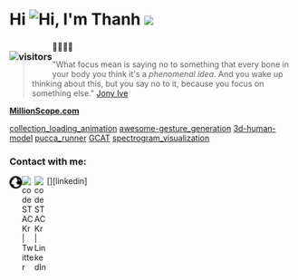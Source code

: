 # Hi <img src='https://qpluspicture.oss-cn-beijing.aliyuncs.com/6LjjQA/Hi.gif' alt='Hi' width="24"/>, I'm Thanh <img src="https://media.giphy.com/media/WUlplcMpOCEmTGBtBW/giphy.gif" width="30"> 

### <p style="float:left"><img src="https://visitor-badge.glitch.me/badge?page_id=hmthanh.hmthanh" alt="visitors"></p>

🤗🤗🤗🤗 

<!-- > Continuous improvement is better than delayed perfection. Mark Twain -->

> "What focus mean is saying no to something that every bone in your body you think it's a *phenomenal idea*.
> And you wake up thinking about this, but you say no to it, because you focus on something else."
[Jony Ive](https://youtu.be/2oksetv3i90?t=86)


**[MillionScope.com](https://MillionScope.com)**

[collection_loading_animation](https://hmthanh.github.io/collection_loading_animation)
[awesome-gesture_generation](https://github.com/OpenHuman-ai/awesome-gesture_generation)
[3d-human-model](https://github.com/hmthanh/3d-human-model)
[pucca_runner](https://github.com/hmthanh/pucca_runner)
[GCAT](https://github.com/hmthanh/GCAT)
[spectrogram_visualization](https://github.com/hmthanh/spectrogram_visualization)

<!-- ### Products: 

* [OpenHuman.ai](http://openhuman.ai/) - Open Realistic Digital Human
* [MillionScope.com](https://millionscope.com/) - Content-oriented scientific latex writer 
-->

<!--
### Repos

* [OpenHuman/Awesome Gesture Generation](https://github.com/OpenHuman-ai/awesome-gesture_generation)
* Pet project: 
    - [Loading animation with sound](https://hmthanh.github.io/collection_loading_animation/) ; [Three.JS 3D human](https://hmthanh.github.io/3d-human-model/) ; [Pucca Runner](https://hmthanh.github.io/pucca_runner/)
-->
### Contact with me:

[<img align="left" alt="dataalliance.io" width="22px" src="https://raw.githubusercontent.com/iconic/open-iconic/master/svg/globe.svg" />][website]
[<img align="left" alt="codeSTACKr | Twitter" width="22px" src="https://cdn.jsdelivr.net/npm/simple-icons@v3/icons/twitter.svg" />][twitter]
[<img align="left" alt="codeSTACKr | LinkedIn" width="22px" src="https://cdn.jsdelivr.net/npm/simple-icons@v3/icons/linkedin.svg" />][linkedin]

[website]: https://hmthanh.github.io
[twitter]: https://twitter.com/hmthanhgm
<!-- [linkedin]: https://www.linkedin.com/in/hmthanh/
-->

<!--**hmthanh/hmthanh** is a  repository because its `README.md` (this file) appears on your GitHub profile.-->
<br />

<!-- ### Languages and Tools :
<img align="left" alt="VSVim" width="69px" src="https://raw.githubusercontent.com/hmthanh/hmthanh/master/imgs/vsvim.png" />
<img align="left" alt="Python" width="26px" src="https://upload.wikimedia.org/wikipedia/commons/thumb/c/c3/Python-logo-notext.svg/600px-Python-logo-notext.svg.png" />
<img align="left" alt="Jupyter" width="26px" src="https://upload.wikimedia.org/wikipedia/commons/thumb/3/38/Jupyter_logo.svg/1200px-Jupyter_logo.svg.png" />
<img align="left" alt="Terminal" width="26px" src="https://e7.pngegg.com/pngimages/1008/422/png-clipart-round-greater-than-and-minus-illustratuion-brand-logo-circle-terminal-logo-linux.png" />
<img align="left" alt="SQL" width="26px" src="https://raw.githubusercontent.com/github/explore/80688e429a7d4ef2fca1e82350fe8e3517d3494d/topics/sql/sql.png" />
<img align="left" alt="MySQL" width="26px" src="https://raw.githubusercontent.com/github/explore/80688e429a7d4ef2fca1e82350fe8e3517d3494d/topics/mysql/mysql.png" />
<img align="left" alt="Git" width="26px" src="https://raw.githubusercontent.com/github/explore/80688e429a7d4ef2fca1e82350fe8e3517d3494d/topics/git/git.png" />
<img align="left" alt="GitHub" width="26px" src="https://raw.githubusercontent.com/github/explore/78df643247d429f6cc873026c0622819ad797942/topics/github/github.png" /> -->

<br />

<!-- ### 📺 Present

- [Will Artificial Intelligent (AI) take over the world](https://slides.com/hoangminhthanh/will-ai)

<br /> -->
<!-- ✨ _Sleep for dreaming, life for working_ ✨--!>

<!-- 
### 📺 Latest YouTube Videos
- [Creating Music with GPT-3 - Will this change the Music Industry?](https://www.youtube.com/watch?v=2khIVv8wNgM)
- [Using GPT-3 to write Medium Articles](https://www.youtube.com/watch?v=KSj8w1x8ytE)
- [GPT-3 Example - Cover Letter Generator - inc Model/Code Walkthrough](https://www.youtube.com/watch?v=BmGgd7IXaCQ)
- [Is the Machine Learning Engineer Nanodegree from Udacity worth it?](https://www.youtube.com/watch?v=PH4cGOIYLHk)
- [Create Song Lyrics using a Nerual Network (RNN/textgenrnn)](https://www.youtube.com/watch?v=kAAg27SQme4)
-->
<!-- 
Here are some ideas to get you started:

- 🔭 I’m currently working on Machine Learning, Deep Learning
- 🌱 I’m currently learning Knowledge Graph
- 👯 I’m looking to collaborate on ...
- 🤔 I’m looking for help with ...
- 💬 Ask me about ...
- 📫 How to reach me: ...
- 😄 Pronouns: ...
- ⚡ Fun fact: ...
-->
<!-- 
### GitHub Stats

<a href="https://github.com/hmthanh/hmthanh">
  <img align="center" src="https://github-readme-stats.vercel.app/api/top-langs/?username=hmthanh&line_height=27&hide=java,css,html,tsql,asp.net,Cuda&title_color=000000&text_color=000000&icon_color=000000&bg_color=ffffff" alt="Minh-Thanh's GitHub Stats"/>
</a>
<a href="https://github.com/hmthanh/hmthanh">
  <img align="center" src="https://github-readme-stats.vercel.app/api?username=hmthanh&show_icons=true&line_height=27&count_private=true&title_color=000000&text_color=000000&icon_color=000000&bg_color=ffffff" alt="Minh-Thanh's GitHub Stats" />
</a>
-->

